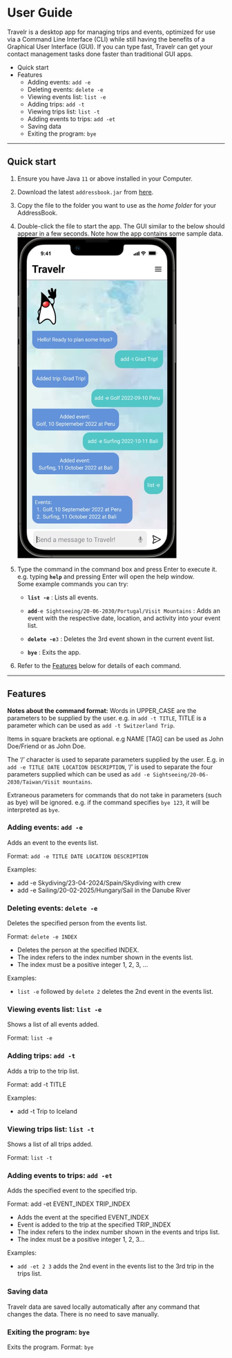 # User Guide
Travelr is a desktop app for managing trips and events, optimized for use via a Command Line Interface (CLI) while still having the benefits of a Graphical User Interface (GUI). If you can type fast, Travelr can get your contact management tasks done faster than traditional GUI apps.
- Quick start
- Features
   * Adding events: `add -e`
   * Deleting events: `delete -e`
   * Viewing events list: `list -e`
   * Adding trips: `add -t`
   * Viewing trips list: `list -t`
   * Adding events to trips: `add -et`
   * Saving data
   * Exiting the program: `bye`

--------------------------------------------------------------------------------------------------------------------

## Quick start

1. Ensure you have Java `11` or above installed in your Computer.
2. Download the latest `addressbook.jar` from [here](https://github.com/se-edu/addressbook-level3/releases).
3. Copy the file to the folder you want to use as the _home folder_ for your AddressBook.
4. Double-click the file to start the app. The GUI similar to the below should appear in a few seconds. Note how the app contains some sample data.<br>
   ![Ui](images/Ui.png)
5. Type the command in the command box and press Enter to execute it. e.g. typing **`help`** and pressing Enter will open the help window.<br>
   Some example commands you can try:

   * **`list -e`** : Lists all events.

   * **`add`**`-e Sightseeing/20-06-2030/Portugal/Visit Mountains` : Adds an event with the respective date, location, and activity into your event list.

   * **`delete -e`**`3` : Deletes the 3rd event shown in the current event list.
   
   * **`bye`** : Exits the app.
6. Refer to the [Features](#features) below for details of each command.

--------------------------------------------------------------------------------------------------------------------

## Features
**Notes about the command format:**
Words in UPPER_CASE are the parameters to be supplied by the user.
e.g. in `add -t TITLE`, TITLE is a parameter which can be used as `add -t Switzerland Trip`.

Items in square brackets are optional.
e.g NAME [TAG] can be used as John Doe/Friend or as John Doe.

The ‘/’ character is used to separate parameters supplied by the user.
E.g. in `add -e TITLE DATE LOCATION DESCRIPTION`, ‘/’ is used to separate the four parameters supplied which can be used as `add -e Sightseeing/20-06-2030/Taiwan/Visit mountains`.

Extraneous parameters for commands that do not take in parameters (such as bye) will be ignored.
e.g. if the command specifies `bye 123`, it will be interpreted as `bye`.

### Adding events: `add -e`
Adds an event to the events list.

Format: `add -e TITLE DATE LOCATION DESCRIPTION`

Examples:
- add -e Skydiving/23-04-2024/Spain/Skydiving with crew
- add -e Sailing/20-02-2025/Hungary/Sail in the Danube River

### Deleting events: `delete -e`
Deletes the specified person from the events list.

Format: `delete -e INDEX`
- Deletes the person at the specified INDEX.
- The index refers to the index number shown in the events list.
- The index must be a positive integer 1, 2, 3, …

Examples:
- `list -e` followed by `delete 2` deletes the 2nd event in the events list.

### Viewing events list: `list -e`
Shows a list of all events added.

Format: `list -e`

### Adding trips: `add -t`
Adds a trip to the trip list.

Format: add -t TITLE

Examples:
- add -t Trip to Iceland

### Viewing trips list: `list -t`
Shows a list of all trips added.

Format: `list -t`

### Adding events to trips: `add -et`
Adds the specified event to the specified trip.

Format: add -et EVENT_INDEX TRIP_INDEX
- Adds the event at the specified EVENT_INDEX
- Event is added to the trip at the specified TRIP_INDEX
- The index refers to the index number shown in the events and trips list.
- The index must be a positive integer 1, 2, 3…

Examples:
- `add -et 2 3` adds the 2nd event in the events list to the 3rd trip in the trips list.

### Saving data
Travelr data are saved locally automatically after any command that changes the data. There is no need to save manually.

### Exiting the program: `bye`
Exits the program.
Format: `bye`


